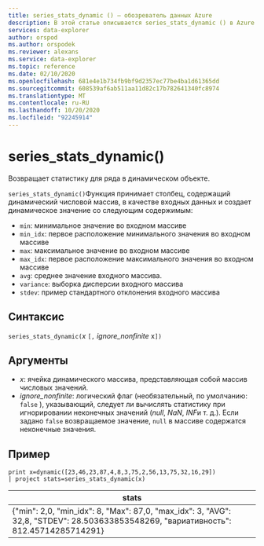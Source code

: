 ```yaml
---
title: series_stats_dynamic () — обозреватель данных Azure
description: В этой статье описывается series_stats_dynamic () в Azure обозреватель данных.
services: data-explorer
author: orspod
ms.author: orspodek
ms.reviewer: alexans
ms.service: data-explorer
ms.topic: reference
ms.date: 02/10/2020
ms.openlocfilehash: 681e4e1b734fb9bf9d2357ec77be4ba1d61365dd
ms.sourcegitcommit: 608539af6ab511aa11d82c17b782641340fc8974
ms.translationtype: MT
ms.contentlocale: ru-RU
ms.lasthandoff: 10/20/2020
ms.locfileid: "92245914"
---
```

# <a name="series_stats_dynamic"></a>series_stats_dynamic()

Возвращает статистику для ряда в динамическом объекте.  

`series_stats_dynamic()`Функция принимает столбец, содержащий динамический числовой массив, в качестве входных данных и создает динамическое значение со следующим содержимым:
* `min`: минимальное значение во входном массиве
* `min_idx`: первое расположение минимального значения во входном массиве
* `max`: максимальное значение во входном массиве
* `max_idx`: первое расположение максимального значения во входном массиве
* `avg`: среднее значение входного массива.
* `variance`: выборка дисперсии входного массива
* `stdev`: пример стандартного отклонения входного массива

## <a name="syntax"></a>Синтаксис

`series_stats_dynamic(`*x* `[,` *ignore_nonfinite* x`])`

## <a name="arguments"></a>Аргументы

* *x*: ячейка динамического массива, представляющая собой массив числовых значений. 
* *ignore_nonfinite*: логический флаг (необязательный, по умолчанию: `false` ), указывающий, следует ли вычислять статистику при игнорировании неконечных значений (*null*, *NaN*, *INF*и т. д.). Если задано `false` возвращаемое значение, `null` в массиве содержатся неконечные значения.

## <a name="example"></a>Пример

<!-- csl: https://help.kusto.windows.net:443/Samples -->
```kusto
print x=dynamic([23,46,23,87,4,8,3,75,2,56,13,75,32,16,29]) 
| project stats=series_stats_dynamic(x)
```

|stats
|---|
|{"min": 2,0, "min_idx": 8, "Max": 87,0, "max_idx": 3, "AVG": 32,8, "STDEV": 28.503633853548269, "вариативность": 812.45714285714291}

